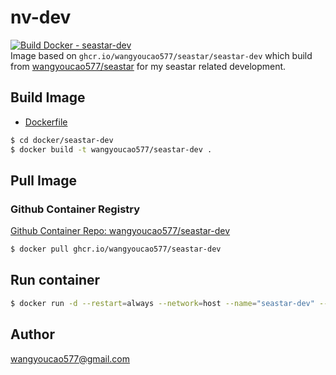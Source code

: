 # nv-dev
[![Build Docker - seastar-dev](https://github.com/wangyoucao577/containers/actions/workflows/autobuild-seastar-dev.yml/badge.svg)](https://github.com/wangyoucao577/containers/actions/workflows/autobuild-seastar-dev.yml)       
Image based on `ghcr.io/wangyoucao577/seastar/seastar-dev` which build from [wangyoucao577/seastar](https://github.com/wangyoucao577/seastar) for my seastar related development.     

## Build Image
- [Dockerfile](./Dockerfile)

```bash
$ cd docker/seastar-dev
$ docker build -t wangyoucao577/seastar-dev .  
```

## Pull Image 

### Github Container Registry
[Github Container Repo: wangyoucao577/seastar-dev](https://github.com/users/wangyoucao577/packages/container/package/seastar-dev)  
```bash
$ docker pull ghcr.io/wangyoucao577/seastar-dev
```

## Run container

```bash
$ docker run -d --restart=always --network=host --name="seastar-dev" --hostname="seastar-dev" --cap-add=ALL --security-opt seccomp=unconfined --privileged wangyoucao577/seastar-dev
```

## Author
wangyoucao577@gmail.com
